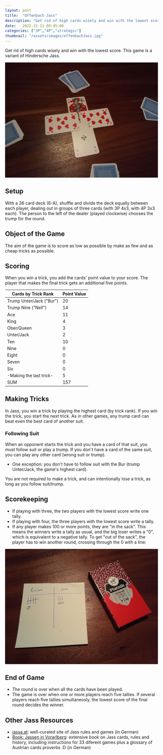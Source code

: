 ```yaml
---
layout: post
title:  "Offenbach Jass"
description: "Get rid of high cards wisely and win with the lowest score."
date:   2022-12-11 09:45:00
categories: ["3P","4P","strategic"]
thumbnail: "/assets/images/offenbachJass.jpg"
---
```

Get rid of high cards wisely and win with the lowest score. This game is a variant of Hindersche Jass.

![](../../assets/images/offenbachJass.jpg)

## Setup
With a 36 card deck (6-A), shuffle and divide the deck equally between each player, dealing out in groups of three cards (with 3P 4x3, with 4P 3x3 each). The person to the left of the dealer (played clockwise) chooses the trump for the round.

## Object of the Game
The aim of the game is to score as low as possible by make as few and as cheap tricks as possible.

## Scoring
When you win a trick, you add the cards' point value to your score. The player that makes the final trick gets an additional five points.

| Cards by Trick Rank      | Point Value |
| ------------------------ | ----------- |
| Trump Unter/Jack ("Bur") | 20          |
| Trump Nine ("Nell")      | 14          |
| Ace                      | 11          |
| King                     | 4           |
| Ober/Queen               | 3           |
| Unter/Jack               | 2           |
| Ten                      | 10          |
| Nine                     | 0           |
| Eight                    | 0           |
| Seven                    | 0           |
| Six                      | 0           |
| -Making the last trick-  | 5           |
| SUM                      | 157         |

## Making Tricks
In Jass, you win a trick by playing the highest card (by trick rank). If you win the trick, you start the next trick. As in other games, any trump card can beat even the best card of another suit.

### Following Suit
When an opponent starts the trick and you have a card of that suit, you must follow suit or play a trump. If you don't have a card of the same suit, you can play any other card (wrong suit or trump).
- One exception: you don't have to follow suit with the Bur (trump Unter/Jack, the game's highest card).

You are not required to make a trick, and can intentionally lose a trick, as long as you follow suit/trump.  

## Scorekeeping
- If playing with three, the two players with the lowest score write one tally. 
- If playing with four, the three players with the lowest score write a tally.
- If any player makes 100 or more points, they are "in the sack". This means the winners write a tally as usual, and the big loser writes a "0", which is equivalent to a negative tally. To get "out of the sack", the player has to win another round, crossing through the 0 with a line:

![](../../assets/images/sack_strich.jpg)

## End of Game
- The round is over when all the cards have been played. 
- The game is over when one or more players reach five tallies. If several players reach five tallies simultaneosly, the lowest score of the final round decides the winner.

## Other Jass Resources

- [jassa.at](https://jassa.at): well-curated site of Jass rules and games (in German)
- [Book: Jassen in Vorarlberg](https://www.jassen.at/): extensive book on Jass cards, rules and history, including instructions for 33 diferent games plus a glossary of Austrian cards proverbs :D (in German)